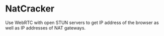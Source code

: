 # NatCracker

Use WebRTC with open STUN servers to get IP address of the browser as well as IP
addresses of NAT gateways.
